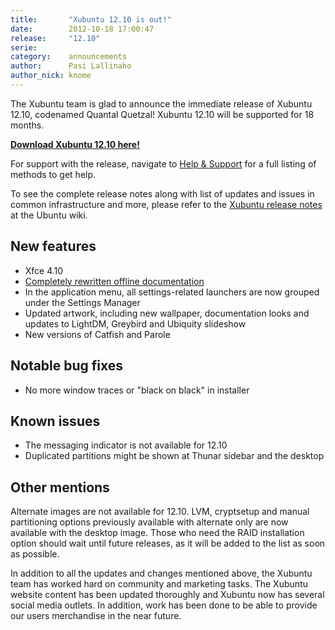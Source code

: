 ```yaml
---
title:       "Xubuntu 12.10 is out!"
date:        2012-10-18 17:00:47
release:     "12.10"
serie:       
category:    announcements
author:      Pasi Lallinaho
author_nick: knome
---
```


The Xubuntu team is glad to announce the immediate release of Xubuntu 12.10, codenamed Quantal Quetzal! Xubuntu 12.10 will be supported for 18 months.

[**Download Xubuntu 12.10 here!**](http://xubuntu.org/getxubuntu/ "Get Xubuntu")

For support with the release, navigate to [Help &amp; Support](http://xubuntu.org/help/ "Help & Support") for a full listing of methods to get help.

To see the complete release notes along with list of updates and issues in common infrastructure and more, please refer to the [Xubuntu release notes](https://wiki.ubuntu.com/QuantalQuetzal/ReleaseNotes/Xubuntu) at the Ubuntu wiki.

New features
------------

- Xfce 4.10
- [Completely rewritten offline documentation](http://xubuntu.org/news/offline-documentation-rewritten-for-12-10/ "Offline documentation rewritten for 12.10")
- In the application menu, all settings-related launchers are now grouped under the Settings Manager
- Updated artwork, including new wallpaper, documentation looks and updates to LightDM, Greybird and Ubiquity slideshow
- New versions of Catfish and Parole

Notable bug fixes
-----------------

- No more window traces or "black on black" in installer

Known issues
------------

- The messaging indicator is not available for 12.10
- Duplicated partitions might be shown at Thunar sidebar and the desktop

Other mentions
--------------

Alternate images are not available for 12.10. LVM, cryptsetup and manual partitioning options previously available with alternate only are now available with the desktop image. Those who need the RAID installation option should wait until future releases, as it will be added to the list as soon as possible.

In addition to all the updates and changes mentioned above, the Xubuntu team has worked hard on community and marketing tasks. The Xubuntu website content has been updated thoroughly and Xubuntu now has several social media outlets. In addition, work has been done to be able to provide our users merchandise in the near future.
